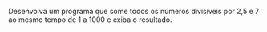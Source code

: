 Desenvolva um programa que some todos os números divisíveis por 2,5 e 7 ao mesmo tempo de 1 a 1000 e exiba o resultado.